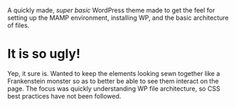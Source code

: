 A quickly made, _super basic_ WordPress theme made to get the feel for setting up the MAMP environment, installing WP, and the basic architecture of files.

# It is **so** ugly!

Yep, it sure is. Wanted to keep the elements looking sewn together like a Frankenstein monster so as to better be able to see them interact on the page. The focus was quickly understanding WP file architecture, so CSS best practices have not been followed.
